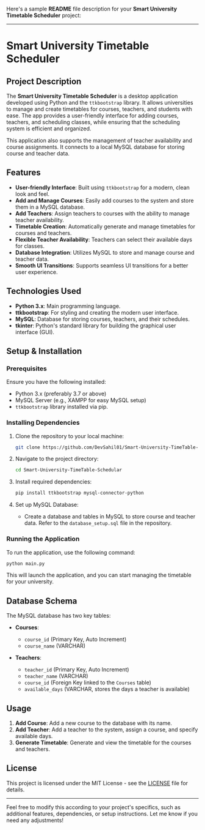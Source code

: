 Here's a sample **README** file description for your **Smart University Timetable Scheduler** project:

---

# Smart University Timetable Scheduler

## Project Description

The **Smart University Timetable Scheduler** is a desktop application developed using Python and the `ttkbootstrap` library. It allows universities to manage and create timetables for courses, teachers, and students with ease. The app provides a user-friendly interface for adding courses, teachers, and scheduling classes, while ensuring that the scheduling system is efficient and organized.

This application also supports the management of teacher availability and course assignments. It connects to a local MySQL database for storing course and teacher data.

## Features

- **User-friendly Interface**: Built using `ttkbootstrap` for a modern, clean look and feel.
- **Add and Manage Courses**: Easily add courses to the system and store them in a MySQL database.
- **Add Teachers**: Assign teachers to courses with the ability to manage teacher availability.
- **Timetable Creation**: Automatically generate and manage timetables for courses and teachers.
- **Flexible Teacher Availability**: Teachers can select their available days for classes.
- **Database Integration**: Utilizes MySQL to store and manage course and teacher data.
- **Smooth UI Transitions**: Supports seamless UI transitions for a better user experience.

## Technologies Used

- **Python 3.x**: Main programming language.
- **ttkbootstrap**: For styling and creating the modern user interface.
- **MySQL**: Database for storing courses, teachers, and their schedules.
- **tkinter**: Python's standard library for building the graphical user interface (GUI).

## Setup & Installation

### Prerequisites

Ensure you have the following installed:

- Python 3.x (preferably 3.7 or above)
- MySQL Server (e.g., XAMPP for easy MySQL setup)
- `ttkbootstrap` library installed via pip.

### Installing Dependencies

1. Clone the repository to your local machine:
   ```bash
   git clone https://github.com/DevSahil01/Smart-University-TimeTable-Schedular.git
   ```

2. Navigate to the project directory:
   ```bash
   cd Smart-University-TimeTable-Schedular
   ```

3. Install required dependencies:
   ```bash
   pip install ttkbootstrap mysql-connector-python
   ```

4. Set up MySQL Database:
   - Create a database and tables in MySQL to store course and teacher data. Refer to the `database_setup.sql` file in the repository.

### Running the Application

To run the application, use the following command:

```bash
python main.py
```

This will launch the application, and you can start managing the timetable for your university.

## Database Schema

The MySQL database has two key tables:

- **Courses**:
  - `course_id` (Primary Key, Auto Increment)
  - `course_name` (VARCHAR)

- **Teachers**:
  - `teacher_id` (Primary Key, Auto Increment)
  - `teacher_name` (VARCHAR)
  - `course_id` (Foreign Key linked to the `Courses` table)
  - `available_days` (VARCHAR, stores the days a teacher is available)

## Usage

1. **Add Course**: Add a new course to the database with its name.
2. **Add Teacher**: Add a teacher to the system, assign a course, and specify available days.
3. **Generate Timetable**: Generate and view the timetable for the courses and teachers.


## License

This project is licensed under the MIT License - see the [LICENSE](LICENSE) file for details.

---

Feel free to modify this according to your project's specifics, such as additional features, dependencies, or setup instructions. Let me know if you need any adjustments!
